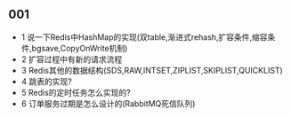 ## 001
- 1	说一下Redis中HashMap的实现(双table,渐进式rehash,扩容条件,缩容条件,bgsave,CopyOnWrite机制)
- 2	 扩容过程中有新的请求流程
- 3	 Redis其他的数据结构(SDS,RAW,INTSET,ZIPLIST,SKIPLIST,QUICKLIST)
- 4	 跳表的实现?
- 5	 Redis的定时任务怎么实现的?
- 6	 订单服务过期是怎么设计的(RabbitMQ死信队列) 